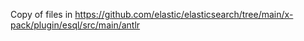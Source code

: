 Copy of files in https://github.com/elastic/elasticsearch/tree/main/x-pack/plugin/esql/src/main/antlr
